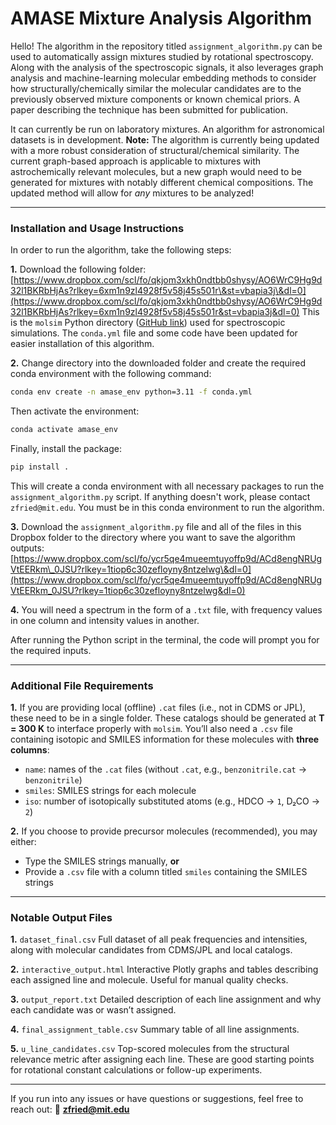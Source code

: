 # **AMASE Mixture Analysis Algorithm**

Hello! The algorithm in the repository titled `assignment_algorithm.py` can be used to automatically assign mixtures studied by rotational spectroscopy. Along with the analysis of the spectroscopic signals, it also leverages graph analysis and machine-learning molecular embedding methods to consider how structurally/chemically similar the molecular candidates are to the previously observed mixture components or known chemical priors. A paper describing the technique has been submitted for publication.

It can currently be run on laboratory mixtures. An algorithm for astronomical datasets is in development.
**Note:** The algorithm is currently being updated with a more robust consideration of structural/chemical similarity. The current graph-based approach is applicable to mixtures with astrochemically relevant molecules, but a new graph would need to be generated for mixtures with notably different chemical compositions. The updated method will allow for *any* mixtures to be analyzed!

---

### **Installation and Usage Instructions**

In order to run the algorithm, take the following steps:

**1.** Download the following folder:
[https://www.dropbox.com/scl/fo/qkjom3xkh0ndtbb0shysy/AO6WrC9Hg9d32l1BKRbHjAs?rlkey=6xm1n9zl4928f5v58j45s501r\&st=vbapia3j\&dl=0](https://www.dropbox.com/scl/fo/qkjom3xkh0ndtbb0shysy/AO6WrC9Hg9d32l1BKRbHjAs?rlkey=6xm1n9zl4928f5v58j45s501r&st=vbapia3j&dl=0)
This is the `molsim` Python directory ([GitHub link](https://github.com/bmcguir2/molsim)) used for spectroscopic simulations. The `conda.yml` file and some code have been updated for easier installation of this algorithm.

**2.** Change directory into the downloaded folder and create the required conda environment with the following command:

```bash
conda env create -n amase_env python=3.11 -f conda.yml
```

Then activate the environment:

```bash
conda activate amase_env
```

Finally, install the package:

```bash
pip install .
```

This will create a conda environment with all necessary packages to run the `assignment_algorithm.py` script. If anything doesn't work, please contact `zfried@mit.edu`. You must be in this conda environment to run the algorithm.

**3.** Download the `assignment_algorithm.py` file and all of the files in this Dropbox folder to the directory where you want to save the algorithm outputs:
[https://www.dropbox.com/scl/fo/ycr5qe4mueemtuyoffp9d/ACd8engNRUgVtEERkm\_0JSU?rlkey=1tiop6c30zefloyny8ntzelwg\&dl=0](https://www.dropbox.com/scl/fo/ycr5qe4mueemtuyoffp9d/ACd8engNRUgVtEERkm_0JSU?rlkey=1tiop6c30zefloyny8ntzelwg&dl=0)

**4.** You will need a spectrum in the form of a `.txt` file, with frequency values in one column and intensity values in another.

After running the Python script in the terminal, the code will prompt you for the required inputs.

---

### **Additional File Requirements**

**1.** If you are providing local (offline) `.cat` files (i.e., not in CDMS or JPL), these need to be in a single folder. These catalogs should be generated at **T = 300 K** to interface properly with `molsim`. You’ll also need a `.csv` file containing isotopic and SMILES information for these molecules with **three columns**:

* `name`: names of the `.cat` files (without `.cat`, e.g., `benzonitrile.cat` → `benzonitrile`)
* `smiles`: SMILES strings for each molecule
* `iso`: number of isotopically substituted atoms (e.g., HDCO → `1`, D₂CO → `2`)

**2.** If you choose to provide precursor molecules (recommended), you may either:

* Type the SMILES strings manually, **or**
* Provide a `.csv` file with a column titled `smiles` containing the SMILES strings

---

### **Notable Output Files**

**1.** `dataset_final.csv`
Full dataset of all peak frequencies and intensities, along with molecular candidates from CDMS/JPL and local catalogs.

**2.** `interactive_output.html`
Interactive Plotly graphs and tables describing each assigned line and molecule. Useful for manual quality checks.

**3.** `output_report.txt`
Detailed description of each line assignment and why each candidate was or wasn’t assigned.

**4.** `final_assignment_table.csv`
Summary table of all line assignments.

**5.** `u_line_candidates.csv`
Top-scored molecules from the structural relevance metric after assigning each line. These are good starting points for rotational constant calculations or follow-up experiments.

---

If you run into any issues or have questions or suggestions, feel free to reach out:
📧 **[zfried@mit.edu](mailto:zfried@mit.edu)**
